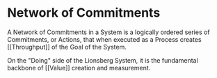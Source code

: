 # Network of Commitments
A Network of Commitments in a System is a logically ordered series of Commitments, or Actions, that when executed as a Process creates [[Throughput]] of the Goal of the System. 

On the "Doing" side of the Lionsberg System, it is the fundamental backbone of [[Value]] creation and measurement. 